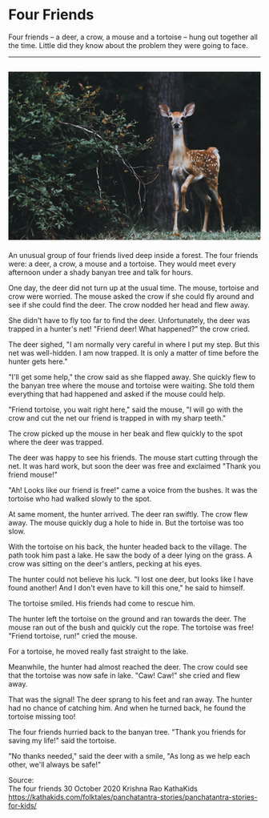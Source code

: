 # Four Friends

Four friends – a deer, a crow, a mouse and a tortoise – hung out together all the time. Little did they know about the problem they were going to face.

---
![Four Friends](/images/deer.jpg)
---

An unusual group of four friends lived deep inside a forest. The four friends were: a deer, a crow, a mouse and a tortoise. They would meet every afternoon under a shady banyan tree and talk for hours.

One day, the deer did not turn up at the usual time. The mouse, tortoise and crow were worried. The mouse asked the crow if she could fly around and see if she could find the deer. The crow nodded her head and flew away.

She didn't have to fly too far to find the deer. Unfortunately, the deer was trapped in a hunter's net! "Friend deer! What happened?" the crow cried.

The deer sighed, "I am normally very careful in where I put my step. But this net was well-hidden. I am now trapped. It is only a matter of time before the hunter gets here."

"I'll get some help," the crow said as she flapped away. She quickly flew to the banyan tree where the mouse and tortoise were waiting. She told them everything that had happened and asked if the mouse could help.

"Friend tortoise, you wait right here," said the mouse, "I will go with the crow and cut the net our friend is trapped in with my sharp teeth."

The crow picked up the mouse in her beak and flew quickly to the spot where the deer was trapped.

The deer was happy to see his friends. The mouse start cutting through the net. It was hard work, but soon the deer was free and exclaimed "Thank you friend mouse!"

"Ah! Looks like our friend is free!" came a voice from the bushes. It was the tortoise who had walked slowly to the spot.

At same moment, the hunter arrived. The deer ran swiftly. The crow flew away. The mouse quickly dug a hole to hide in. But the tortoise was too slow.

With the tortoise on his back, the hunter headed back to the village. The path took him past a lake. He saw the body of a deer lying on the grass. A crow was sitting on the deer's antlers, pecking at his eyes.

The hunter could not believe his luck. "I lost one deer, but looks like I have found another! And I don't even have to kill this one," he said to himself.

The tortoise smiled. His friends had come to rescue him.

The hunter left the tortoise on the ground and ran towards the deer. The mouse ran out of the bush and quickly cut the rope. The tortoise was free! "Friend tortoise, run!" cried the mouse.

For a tortoise, he moved really fast straight to the lake.  

Meanwhile, the hunter had almost reached the deer. The crow could see that the tortoise was now safe in lake. "Caw! Caw!" she cried and flew away.

That was the signal! The deer sprang to his feet and ran away. The hunter had no chance of catching him. And when he turned back, he found the tortoise missing too!

The four friends hurried back to the banyan tree. "Thank you friends for saving my life!" said the tortoise.

"No thanks needed," said the deer with a smile, "As long as we help each other, we'll always be safe!"

Source:  
The four friends
30 October 2020
Krishna Rao
KathaKids
https://kathakids.com/folktales/panchatantra-stories/panchatantra-stories-for-kids/
